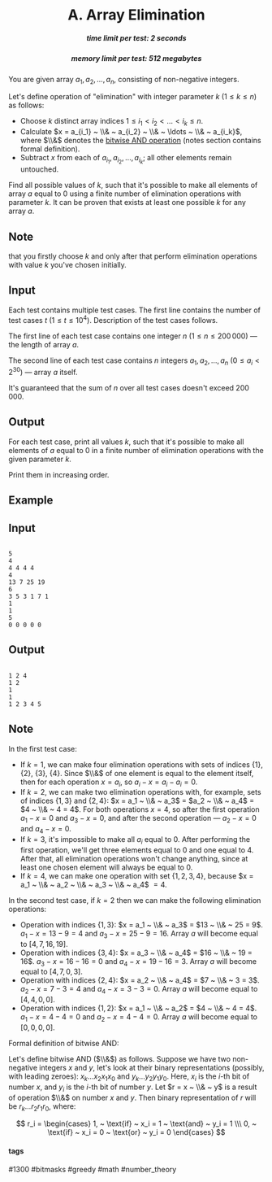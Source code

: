 <h1 style='text-align: center;'> A. Array Elimination</h1>

<h5 style='text-align: center;'>time limit per test: 2 seconds</h5>
<h5 style='text-align: center;'>memory limit per test: 512 megabytes</h5>

You are given array $a_1, a_2, \ldots, a_n$, consisting of non-negative integers.

Let's define operation of "elimination" with integer parameter $k$ ($1 \leq k \leq n$) as follows:

* Choose $k$ distinct array indices $1 \leq i_1 < i_2 < \ldots < i_k \le n$.
* Calculate $x = a_{i_1} ~ \\& ~ a_{i_2} ~ \\& ~ \ldots ~ \\& ~ a_{i_k}$, where $\\&$ denotes the [bitwise AND operation](https://en.wikipedia.org/wiki/Bitwise_operation#AND) (notes section contains formal definition).
* Subtract $x$ from each of $a_{i_1}, a_{i_2}, \ldots, a_{i_k}$; all other elements remain untouched.

Find all possible values of $k$, such that it's possible to make all elements of array $a$ equal to $0$ using a finite number of elimination operations with parameter $k$. It can be proven that exists at least one possible $k$ for any array $a$.

## Note

 that you firstly choose $k$ and only after that perform elimination operations with value $k$ you've chosen initially.

## Input

Each test contains multiple test cases. The first line contains the number of test cases $t$ ($1 \leq t \leq 10^4$). Description of the test cases follows.

The first line of each test case contains one integer $n$ ($1 \leq n \leq 200\,000$) — the length of array $a$.

The second line of each test case contains $n$ integers $a_1, a_2, \ldots, a_n$ ($0 \leq a_i < 2^{30}$) — array $a$ itself.

It's guaranteed that the sum of $n$ over all test cases doesn't exceed $200\,000$.

## Output

For each test case, print all values $k$, such that it's possible to make all elements of $a$ equal to $0$ in a finite number of elimination operations with the given parameter $k$.

Print them in increasing order.

## Example

## Input


```

5
4
4 4 4 4
4
13 7 25 19
6
3 5 3 1 7 1
1
1
5
0 0 0 0 0

```
## Output


```

1 2 4
1 2
1
1
1 2 3 4 5

```
## Note

In the first test case:

* If $k = 1$, we can make four elimination operations with sets of indices $\{1\}$, $\{2\}$, $\{3\}$, $\{4\}$. Since $\\&$ of one element is equal to the element itself, then for each operation $x = a_i$, so $a_i - x = a_i - a_i = 0$.
* If $k = 2$, we can make two elimination operations with, for example, sets of indices $\{1, 3\}$ and $\{2, 4\}$: $x = a_1 ~ \\& ~ a_3$ $=$ $a_2 ~ \\& ~ a_4$ $=$ $4 ~ \\& ~ 4 = 4$. For both operations $x = 4$, so after the first operation $a_1 - x = 0$ and $a_3 - x = 0$, and after the second operation — $a_2 - x = 0$ and $a_4 - x = 0$.
* If $k = 3$, it's impossible to make all $a_i$ equal to $0$. After performing the first operation, we'll get three elements equal to $0$ and one equal to $4$. After that, all elimination operations won't change anything, since at least one chosen element will always be equal to $0$.
* If $k = 4$, we can make one operation with set $\{1, 2, 3, 4\}$, because $x = a_1 ~ \\& ~ a_2 ~ \\& ~ a_3 ~ \\& ~ a_4$ $= 4$.

In the second test case, if $k = 2$ then we can make the following elimination operations:

* Operation with indices $\{1, 3\}$: $x = a_1 ~ \\& ~ a_3$ $=$ $13 ~ \\& ~ 25 = 9$. $a_1 - x = 13 - 9 = 4$ and $a_3 - x = 25 - 9 = 16$. Array $a$ will become equal to $[4, 7, 16, 19]$.
* Operation with indices $\{3, 4\}$: $x = a_3 ~ \\& ~ a_4$ $=$ $16 ~ \\& ~ 19 = 16$. $a_3 - x = 16 - 16 = 0$ and $a_4 - x = 19 - 16 = 3$. Array $a$ will become equal to $[4, 7, 0, 3]$.
* Operation with indices $\{2, 4\}$: $x = a_2 ~ \\& ~ a_4$ $=$ $7 ~ \\& ~ 3 = 3$. $a_2 - x = 7 - 3 = 4$ and $a_4 - x = 3 - 3 = 0$. Array $a$ will become equal to $[4, 4, 0, 0]$.
* Operation with indices $\{1, 2\}$: $x = a_1 ~ \\& ~ a_2$ $=$ $4 ~ \\& ~ 4 = 4$. $a_1 - x = 4 - 4 = 0$ and $a_2 - x = 4 - 4 = 0$. Array $a$ will become equal to $[0, 0, 0, 0]$.

Formal definition of bitwise AND:

Let's define bitwise AND ($\\&$) as follows. Suppose we have two non-negative integers $x$ and $y$, let's look at their binary representations (possibly, with leading zeroes): $x_k \dots x_2 x_1 x_0$ and $y_k \dots y_2 y_1 y_0$. Here, $x_i$ is the $i$-th bit of number $x$, and $y_i$ is the $i$-th bit of number $y$. Let $r = x ~ \\& ~ y$ is a result of operation $\\&$ on number $x$ and $y$. Then binary representation of $r$ will be $r_k \dots r_2 r_1 r_0$, where:

$$ r_i = \begin{cases} 1, ~ \text{if} ~ x_i = 1 ~ \text{and} ~ y_i = 1 \\\ 0, ~ \text{if} ~ x_i = 0 ~ \text{or} ~ y_i = 0 \end{cases} $$



#### tags 

#1300 #bitmasks #greedy #math #number_theory 